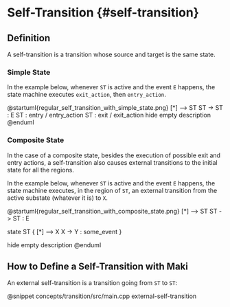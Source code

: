 # Self-Transition {#self-transition}

## Definition

A self-transition is a transition whose source and target is the same state.

### Simple State

In the example below, whenever `ST` is active and the event `E` happens, the state machine executes `exit_action`, then `entry_action`.

@startuml{regular_self_transition_with_simple_state.png}
[*] --> ST
ST -> ST : E
ST : entry / entry_action
ST : exit / exit_action
hide empty description
@enduml

### Composite State

In the case of a composite state, besides the execution of possible exit and entry actions, a self-transition also causes external transitions to the initial state for all the regions.

In the example below, whenever `ST` is active and the event `E` happens, the state machine executes, in the region of `ST`, an external transition from the active substate (whatever it is) to `X`.

@startuml{regular_self_transition_with_composite_state.png}
[*] --> ST
ST -> ST : E

state ST {
    [*] --> X
    X -> Y : some_event
}

hide empty description
@enduml

## How to Define a Self-Transition with Maki

An external self-transition is a transition going from `ST` to `ST`:

@snippet concepts/transition/src/main.cpp external-self-transition
